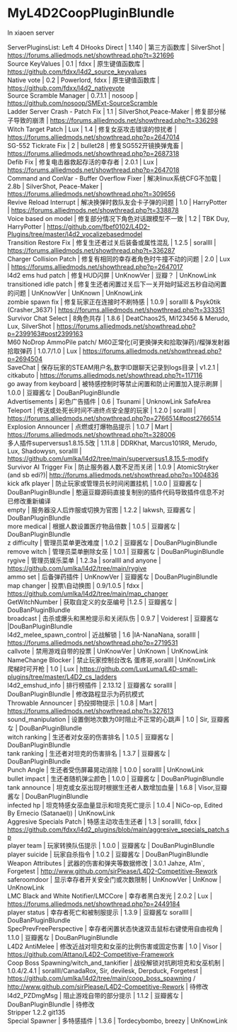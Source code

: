 # MyL4D2CoopPluginBlundle
In xiaoen server

ServerPluginsList:
Left 4 DHooks Direct | 1.140 | 第三方函数库 | SilverShot | https://forums.alliedmods.net/showthread.php?t=321696  
Source KeyValues | 0.1 | fdxx | 原生键值函数库 | https://github.com/fdxx/l4d2_source_keyvalues  
Native vote | 0.2 | Powerlord, fdxx | 原生键值函数库 | https://github.com/fdxx/l4d2_nativevote  
Source Scramble Manager | 0.7.1.1 | nosoop | https://github.com/nosoop/SMExt-SourceScramble  
Ladder Server Crash - Patch Fix | 1.1 | SilverShot,Peace-Maker | 修复部分梯子导致的崩溃 | https://forums.alliedmods.net/showthread.php?t=336298  
Witch Target Patch | Lux | 1.4 | 修复女巫攻击错误的惊扰者 | https://forums.alliedmods.net/showthread.php?p=2647014  
SG-552 Tickrate Fix | 2 | bullet28 | 修复SG552开镜换弹鬼畜 | https://forums.alliedmods.net/showthread.php?p=2687318  
Defib Fix | 修复电击器救起存活的幸存者 | 2.0.1 | Lux | https://forums.alliedmods.net/showthread.php?p=2647018  
Command and ConVar - Buffer Overflow Fixer | 解决linux系统CFG不加载 | 2.8b | SilverShot, Peace-Maker | https://forums.alliedmods.net/showthread.php?t=309656  
Revive Reload Interrupt | 解决换弹时救队友会卡子弹的问题 | 1.0 | HarryPotter | https://forums.alliedmods.net/showthread.php?t=338878  
Voice based on model | 修复部分情况下角色对话跟模型不一致 | 1.2 | TBK Duy, HarryPotter | https://github.com/fbef0102/L4D2-Plugins/tree/master/l4d2_vocalizebasedmodel  
Transition Restore Fix | 修复生还者过关后装备或属性混乱 | 1.2.5 | sorallll | https://forums.alliedmods.net/showthread.php?t=336287  
Charger Collision Patch | 修复有相同的幸存者角色时牛撞不动的问题 | 2.0 | Lux | https://forums.alliedmods.net/showthread.php?p=2647017  
l4d2 ems hud patch | 修复HUD闪屏 | UnKnowVer | 豆瓣？ | UnKnowLink  
transitioned idle patch | 修复生还者闲置过关后下一关开始时延迟五秒自动闲置的问题 | UnKnowVer | UnKnown | UnKnowLink  
zombie spawn fix | 修复玩家正在连接时不刷特感 | 1.0.9 | sorallll & Psyk0tik (Crasher_3637) | https://forums.alliedmods.net/showthread.php?t=333351  
Survivor Chat Select | 8角色共存 | 1.8.6 | DeatChaos25, Mi123456 & Merudo, Lux, SilverShot | https://forums.alliedmods.net/showthread.php?p=2399163#post2399163  
M60 NoDrop AmmoPile patch/ M60正常化(可更换弹夹和拾取弹药)/榴弹发射器拾取弹药 | 1.0.7/1.0 | Lux | https://forums.alliedmods.net/showthread.php?p=2694504  
SaveChat | 保存玩家的STEAM用户名,数字ID跟聊天记录到logs目录 | v1.2.1 | citkabuto | https://forums.alliedmods.net/showthread.php?t=117116  
go away from keyboard | 被特感控制时等禁止闲置和防止闲置加入提示刷屏 | 1.0.0 | 豆瓣酱な | DouBanPluginBlundle  
Advertisements | 彩色广告插件 | 0.6 | Tsunami | UnknowLink
SafeArea Teleport | 传送或处死长时间不进终点安全屋的玩家 | 1.2.0 | sorallll |   https://forums.alliedmods.net/showthread.php?p=2766514#post2766514 
Explosion Announcer | 点燃或打爆物品提示 | 1.0.7 | Mart | https://forums.alliedmods.net/showthread.php?t=328006  
多人插件superversus1.8.15.5改 | 1.11.8 | DDRKhat, Marcus101RR, Merudo, Lux, Shadowysn, sorallll | https://github.com/umlka/l4d2/tree/main/superversus1.8.15.5-modify  
Survivor AI Trigger Fix | 防止服务器人数不足而关闭 | 1.0.9 | AtomicStryker (and sb edi?)| http://forums.alliedmods.net/showthread.php?p=1004836  
kick afk player | 防止玩家或管理员长时间闲置挂机 | 1.0.0 | 豆瓣酱な | DouBanPluginBlundle | 憨逼豆瓣源码直接复制别的插件代码导致插件信息不对 已修改重新编译  
empty | 服务器没人后炸服或切换为官图 | 1.2.2 | lakwsh, 豆瓣酱な | DouBanPluginBlundle  
more medical | 根据人数设置医疗物品倍数 | 1.0.5 | 豆瓣酱な | DouBanPluginBlundle  
z difficulty | 管理员菜单更改难度 | 1.0.2 | 豆瓣酱な | DouBanPluginBlundle  
remove witch | 管理员菜单删除女巫 | 1.0.1 | 豆瓣酱な | DouBanPluginBlundle  
rygive | 管理员娱乐菜单 | 1.2.3a | sorallll and anyone | https://github.com/umlka/l4d2/tree/main/rygive  
ammo set | 后备弹药插件 | UnKnowVer | 豆瓣酱な | DouBanPluginBlundle  
map changer | 投票\自动换图 | 0.9/1.0.5 | fdxx | https://github.com/umlka/l4d2/tree/main/map_changer  
GetWitchNumber | 获取自定义的女巫编号 |1.2.5 | 豆瓣酱な | DouBanPluginBlundle  
broadcast | 击杀或爆头和黑枪提示和关闭队伤 | 0.9.7 | Voiderest | 豆瓣酱な |DouBanPluginBlundle  
l4d2_melee_spawn_control | 近战解锁 | 1.6 |IA-NanaNana, sorallll | https://forums.alliedmods.net/showthread.php?p=2719531  
callvote | 禁用游戏自带的投票 | UnKnowVer | UnKnown | UnKnowLink  
NameChange Blocker | 禁止玩家控制台改名 蛋疼哥,sorallll | UnKnowLink  
爬梯时可开枪 | 1.0 | Lux | https://github.com/LuxLuma/L4D-small-plugins/tree/master/L4D2_cs_ladders  
l4d2_emshud_info | 排行榜插件 | 2.13.12 | 豆瓣酱な sorallll | DouBanPluginBlundle | 修改路程显示为药抗模式  
Throwable Announcer | 扔投掷物提示 | 1.0.8 | Mart | https://forums.alliedmods.net/showthread.php?t=327613  
sound_manipulation | 设置倒地次数为0时阻止不正常的心跳声 | 1.0 | Sir, 豆瓣酱な | DouBanPluginBlundle  
witch ranking | 生还者对女巫的伤害排名 | 1.0.5 | 豆瓣酱な | DouBanPluginBlundle  
tank ranking | 生还者对坦克的伤害排名 | 1.3.7 | 豆瓣酱な | DouBanPluginBlundle  
Punch Angle | 生还者受伤屏幕晃动消除 | 1.0.0 | sorallll | UnKnowLink  
bullet impact | 生还者随机弹尘颜色 | 1.0.0 | 豆瓣酱な | DouBanPluginBlundle  
tank announce | 坦克或女巫出现时根据生还者人数增加血量 | 1.6.8 | Visor,豆瓣酱な | DouBanPluginBlundle  
infected hp | 坦克特感女巫血量显示和坦克死亡提示 | 1.0.4 | NiCo-op, Edited By Ernecio (Satanael)) | UnKnowLink  
Aggresive Specials Patch | 特感主动攻击生还者 | 1.3 | sorallll, fdxx | https://github.com/fdxx/l4d2_plugins/blob/main/aggresive_specials_patch.sp  
player team | 玩家转换队伍提示 | 1.0.0 | 豆瓣酱な | DouBanPluginBlundle  
player suicide | 玩家自杀指令 | 1.0.2 | 豆瓣酱な | DouBanPluginBlundle  
Weapon Attributes | 武器的伤害和弹夹等数据修改 | 3.0.1 
 Jahze, A1m`, Forgetest | http://www.github.com/sirPlease/L4D2-Competitive-Rework  
saferoomdoor | 显示幸存者开关安全门或次数限制 | UnKnowVer | UnKnow | UnKnowLink  
LMC Black and White Notifier/LMCCore | 幸存者黑白发光 | 2.0.2 | Lux | https://forums.alliedmods.net/showthread.php?p=2449184  
player status | 幸存者死亡和被制服提示 | 1.3.9 | 豆瓣酱な sorallll | DouBanPluginBlundle  
SpecPrevFreePerspective | 幸存者闲置状态快速双击鼠标右键使用自由视角 | 1.1.0 | 豆瓣酱な | DouBanPluginBlundle  
L4D2 AntiMelee | 修改近战对坦克和女巫的比例伤害或固定伤害 | 1.0 | Visor | https://github.com/Attano/L4D2-Competitive-Framework  
Coop Boss Spawning/witch_and_tankifier | 战役解锁对抗刷坦克和女巫机制 | 1.0.4/2.4.1 | sorallll/CanadaRox, Sir, devilesk, Derpduck, Forgetest | https://github.com/umlka/l4d2/tree/main/coop_boss_spawning / http://www.github.com/sirPlease/L4D2-Competitive-Rework | 待修改  
l4d2_PZDmgMsg | 阻止游戏自带的部分提示 | 1.1.2 | 豆瓣酱な | DouBanPluginBlundle | 待修改  
Stripper 1.2.2 git135  
Special Spawner | 多特感插件 | 1.3.6 | Tordecybombo, breezy | UnKnowLink  
